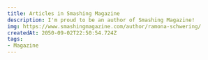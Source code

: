 ```yaml
---
title: Articles in Smashing Magazine
description: I'm proud to be an author of Smashing Magazine!
img: https://www.smashingmagazine.com/author/ramona-schwering/
createdAt: 2050-09-02T22:50:54.724Z
tags:
- Magazine
---
```

